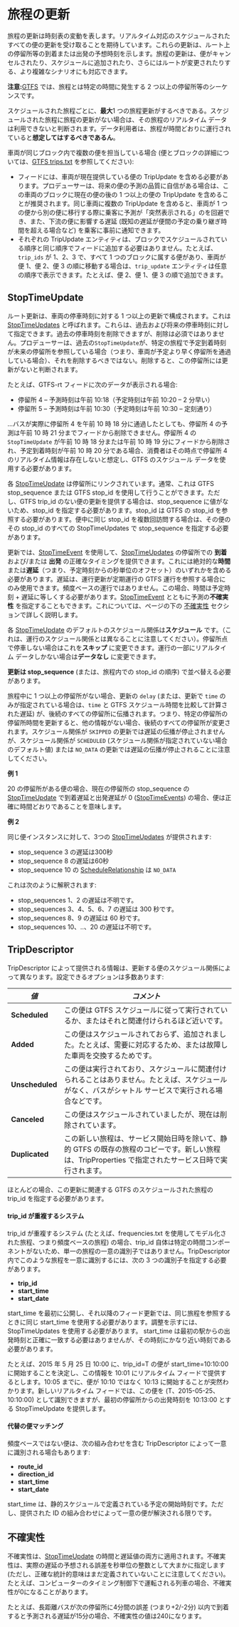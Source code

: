 # 旅程の更新

旅程の更新は時刻表の変動を表します。リアルタイム対応のスケジュールされたすべての便の更新を受け取ることを期待しています。これらの更新は、ルート上の停留所等の到着または出発の予想時刻を示します。旅程の更新は、便がキャンセルされたり、スケジュールに追加されたり、さらにはルートが変更されたりする、より複雑なシナリオにも対応できます。

**注意:**[GTFS](../../../schedule/reference) では、旅程とは特定の時間に発生する 2 つ以上の停留所等のシーケンスです。

スケジュールされた旅程ごとに、**最大**1 つの旅程更新がするべきである。スケジュールされた旅程に旅程の更新がない場合は、その旅程のリアルタイム データは利用できないと判断されます。データ利用者は、旅程が時間どおりに運行されていると**想定してはするべきであるん**。

車両が同じブロック内で複数の便を担当している場合 (便とブロックの詳細については、[GTFS trips.txt](../../../schedule/reference/#tripstxt) を参照してください):

* フィードには、車両が現在提供している便の TripUpdate を含める必要があります。プロデューサーは、将来の便の予測の品質に自信がある場合は、この車両のブロックに現在の便の後の 1 つ以上の便の TripUpdate を含めることが推奨されます。同じ車両に複数の TripUpdate を含めると、車両が 1 つの便から別の便に移行する際に乗客に予測が「突然表示される」のを回避でき、また、下流の便に影響する遅延 (既知の遅延が便間の予定の乗り継ぎ時間を超える場合など) を乗客に事前に通知できます。
* それぞれの TripUpdate エンティティは、ブロックでスケジュールされている順序と同じ順序でフィードに追加する必要はありません。たとえば、`trip_ids` が 1、2、3 で、すべて 1 つのブロックに属する便があり、車両が便 1、便 2、便 3 の順に移動する場合は、`trip_update` エンティティは任意の順序で表示できます。たとえば、便 2、便 1、便 3 の順で追加できます。

## StopTimeUpdate 

ルート更新は、車両の停車時刻に対する 1 つ以上の更新で構成されます。これは [StopTimeUpdates](../../reference/#message-stoptimeupdate) と呼ばれます。これらは、過去および将来の停車時刻に対して指定できます。過去の停車時刻を削除できますが、削除は必須ではありません。プロデューサーは、過去の`StopTimeUpdate`が、特定の旅程で予定到着時刻が未来の停留所を参照している場合（つまり、車両が予定より早く停留所を通過している場合）、それを削除するべきではない。削除すると、この停留所には更新がないと判断されます。

たとえば、GTFS-rt フィードに次のデータが表示される場合:

* 停留所 4 – 予測時刻は午前 10:18（予定時刻は午前 10:20 – 2 分早い）
* 停留所 5 – 予測時刻は午前 10:30（予定時刻は午前 10:30 – 定刻通り）

...バスが実際に停留所 4 を午前 10 時 18 分に通過したとしても、停留所 4 の予測は午前 10 時 21 分までフィードから削除できません。停留所 4 の `StopTimeUpdate` が午前 10 時 18 分または午前 10 時 19 分にフィードから削除され、予定到着時刻が午前 10 時 20 分である場合、消費者はその時点で停留所 4 のリアルタイム情報は存在しないと想定し、GTFS のスケジュール データを使用する必要があります。

各 [StopTimeUpdate](../../reference/#message-stoptimeupdate) は停留所にリンクされています。通常、これは GTFS stop_sequence または GTFS stop_id を使用して行うことができます。ただし、GTFS trip_id のない便の更新を提供する場合は、stop_sequence に値がないため、stop_id を指定する必要があります。stop_id は GTFS の stop_id を参照する必要があります。便中に同じ stop_id を複数回訪問する場合は、その便のその stop_id のすべての StopTimeUpdates で stop_sequence を指定する必要があります。

更新では、[StopTimeEvent](../../reference/#message-stoptimeevent) を使用して、[StopTimeUpdates](../../reference/#message-stoptimeupdate) の停留所での **到着** および/または **出発** の正確なタイミングを提供できます。これには絶対的な**時間**または**遅延**（つまり、予定時刻からの秒単位のオフセット）のいずれかを含める必要があります。遅延は、運行更新が定期運行の GTFS 運行を参照する場合にのみ使用できます。頻度ベースの運行ではありません。この場合、時間は予定時刻 + 遅延に等しくする必要があります。[StopTimeEvent](../../reference/#message-stoptimeevent) とともに予測の**不確実性** を指定することもできます。これについては、ページの下の [不確実性](#uncertainty) セクションで詳しく説明します。

各 [StopTimeUpdate](../../reference/#message-stoptimeupdate) のデフォルトのスケジュール関係は**スケジュール** です。（これは、運行のスケジュール関係とは異なることに注意してください）。停留所点で停車しない場合はこれを**スキップ** に変更できます。運行の一部にリアルタイム データしかない場合は**データなし** に変更できます。

**更新は stop_sequence** (または、旅程内での stop_id の順序) で並べ替える必要があります。

旅程中に 1 つ以上の停留所がない場合、更新の `delay` (または、更新で `time` のみが指定されている場合は、`time` と GTFS スケジュール時間を比較して計算された遅延) が、後続のすべての停留所に伝播されます。つまり、特定の停留所の停留所時間を更新すると、他の情報がない場合、後続のすべての停留所が変更されます。スケジュール関係が `SKIPPED` の更新では遅延の伝播が停止されませんが、スケジュール関係が `SCHEDULED` (スケジュール関係が指定されていない場合のデフォルト値) または `NO_DATA` の更新では遅延の伝播が停止されることに注意してください。

**例 1**

20 の停留所がある便の場合、現在の停留所の stop_sequence の [StopTimeUpdate](../../reference/#message-stoptimeupdate) で到着遅延と出発遅延が 0 ([StopTimeEvents](../../reference/#message-stoptimeevent)) の場合、便は正確に時間どおりであることを意味します。

**例 2**

同じ便インスタンスに対して、3つの [StopTimeUpdates](../../reference/#message-stoptimeupdate) が提供されます:

* stop_sequence 3 の遅延は300秒
* stop_sequence 8 の遅延は60秒
* stop_sequence 10 の [ScheduleRelationship](../../reference/#enum-schedulerelationship) は `NO_DATA`

これは次のように解釈されます:

* stop_sequences 1、2 の遅延は不明です。
* stop_sequences 3、4、5、6、7 の遅延は 300 秒です。
* stop_sequences 8、9 の遅延は 60 秒です。
* stop_sequences 10、..、20 の遅延は不明です。

## TripDescriptor

TripDescriptor によって提供される情報は、更新する便のスケジュール関係によって異なります。設定できるオプションは多数あります:

|_**値**_|_**コメント**_|
|-----------|--------------|
| **Scheduled** | この便は GTFS スケジュールに従って実行されているか、またはそれと関連付けられるほど近いです。 |
| **Added** | この便はスケジュールされておらず、追加されました。たとえば、需要に対応するため、または故障した車両を交換するためです。 |
| **Unscheduled** | この便は実行されており、スケジュールに関連付けられることはありません。たとえば、スケジュールがなく、バスがシャトル サービスで実行される場合などです。 |
| **Canceled** | この便はスケジュールされていましたが、現在は削除されています。 |
| **Duplicated** |この新しい旅程は、サービス開始日時を除いて、静的 GTFS の既存の旅程のコピーです。新しい旅程は、TripProperties で指定されたサービス日時で実行されます。|

ほとんどの場合、この更新に関連する GTFS のスケジュールされた旅程の trip_id を指定する必要があります。

#### trip_id が重複するシステム

trip_id が重複するシステム (たとえば、frequencies.txt を使用してモデル化された旅程、つまり頻度ベースの旅程) の場合、trip_id 自体は特定の時間コンポーネントがないため、単一の旅程の一意の識別子ではありません。TripDescriptor 内でこのような旅程を一意に識別するには、次の 3 つの識別子を指定する必要があります。

* __trip_id__
* __start_time__
* __start_date__

start_time を最初に公開し、それ以降のフィード更新では、同じ旅程を参照するときに同じ start_time を使用する必要があります。調整を示すには、StopTimeUpdates を使用する必要があります。 start_time は最初の駅からの出発時刻と正確に一致する必要はありませんが、その時刻にかなり近い時刻である必要があります。

たとえば、2015 年 5 月 25 日 10:00 に、trip_id=T の便が start_time=10:10:00 に開始することを決定し、この情報を 10:01 にリアルタイム フィードで提供するとします。10:05 までに、便が 10:10 ではなく 10:13 に開始することが突然わかります。新しいリアルタイム フィードでは、この便を (T、2015-05-25、10:10:00) として識別できますが、最初の停留所からの出発時刻を 10:13:00 とする StopTimeUpdate を提供します。

#### 代替の便マッチング

頻度ベースではない便は、次の組み合わせを含む TripDescriptor によって一意に識別される場合もあります:

* __route_id__
* __direction_id__
* __start_time__
* __start_date__

start_time は、静的スケジュールで定義されている予定の開始時刻です。ただし、提供された ID の組み合わせによって一意の便が解決される限りです。

## 不確実性

不確実性は、[StopTimeUpdate](../../reference/#message-stoptimeupdate) の時間と遅延値の両方に適用されます。不確実性は、実際の遅延の予想される誤差を秒単位の整数として大まかに指定します (ただし、正確な統計的意味はまだ定義されていないことに注意してください)。たとえば、コンピューターのタイミング制御下で運転される列車の場合、不確実性が0になることがあります。

たとえば、長距離バスが次の停留所に4分間の誤差 (つまり+2/-2分) 以内で到着すると予測される遅延が15分の場合、不確実性の値は240になります。